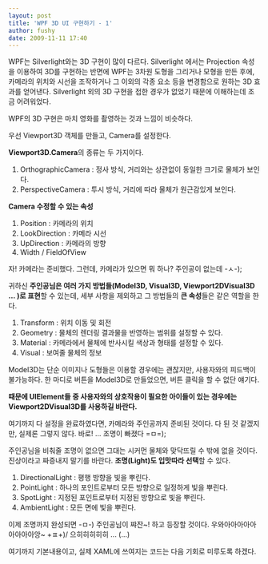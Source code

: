 ```yaml
---
layout: post
title: 'WPF 3D UI 구현하기 - 1'
author: fushy
date: 2009-11-11 17:40
---
```

WPF는 Silverlight와는 3D 구현이 많이 다르다. Silverlight 에서는 Projection 속성을 이용하여 3D를 구현하는 반면에 WPF는 3차원 도형을 그리거나 모형을 만든 후에, 카메라의 위치와 시선을 조작하거나 그 이외의 각종 요소 등을 변경함으로 원하는 3D 효과를 얻어낸다. Silverlight 외의 3D 구현을 접한 경우가 없었기 때문에 이해하는데 조금 어려워었다.

WPF의 3D 구현은 마치 영화를 촬영하는 것과 느낌이 비슷하다.

우선 Viewport3D 객체를 만들고, Camera를 설정한다.

**Viewport3D.Camera**의  종류는 두 가지이다.
1. OrthographicCamera : 정사 방식, 거리와는 상관없이 동일한 크기로 물체가 보인다.
2. PerspectiveCamera : 투시 방식, 거리에 따라 물체가 원근감있게 보인다.

**Camera 수정할 수 있는 속성**
1. Position : 카메라의 위치 
2. LookDirection : 카메라 시선
3. UpDirection : 카메라의 방향
4. Width / FieldOfView

자! 카메라는 준비했다.
그런데, 카메라가 있으면 뭐 하나? 주인공이 없는데 -ㅅ-);

귀하신 **주인공님은 여러 가지 방법들(Model3D, Visual3D, Viewport2DVisual3D ... )로 표현**할 수 있는데,
세부 사항을 제외하고 그 방법들의 **큰 속성**들은 같은 역할을 한다.
1. Transform : 위치 이동 및 회전
2. Geometry : 물체의 렌더링 결과물을 반영하는 범위를 설정할 수 있다.
3. Material : 카메라에서 물체에 반사시킬 색상과 형태를 설정할 수 있다.
4. Visual : 보여줄 물체의 정보

Model3D는 단순 이미지나 도형들은 이용할 경우에는 괜찮지만, 사용자와의 피드백이 불가능하다.
한 마디로 버튼을 Model3D로 만들었으면, 버튼 클릭을 할 수 없단 얘기다.

**때문에 UIElement들 중 사용자와의 상호작용이 필요한 아이들이 있는 경우에는 Viewport2DVisual3D를 사용하길 바란다.**


여기까지 다 설정을 완료하였다면, 카메라와 주인공까지 준비된 것이다.
다 된 것 같겠지만, 실제론 그렇지 않다.
바로! ... 조명이 빠졌다 =ㅁ=);

주인공님을 비춰줄 조명이 없으면 그대는 시커먼 물체와 맞닥뜨릴 수 밖에 없을 것이다.
진상이라고 짜증내지 말기를 바란다. **조명(Light)도 입맛따라 선택**할 수 있다.
1. DirectionalLight : 평행 방향을 빛을 뿌린다.
2. PointLight : 하나의 포인트로부터 모든 방향으로 일정하게 빛을 뿌린다.
3. SpotLight : 지정된 포인트로부터 지정된 방향으로 빛을 뿌린다.
4. AmbientLight : 모든 면에 빛을 뿌린다.

이제 조명까지 완성되면 -ㅁ-) 주인공님이 쨔잔~! 하고 등장할 것이다.
우와아아아아아아아아아앙~ +ㅍ+)/ 으히히히히히 ... (...)

여기까지 기본내용이고, 실제 XAML에 쓰여지는 코드는 다음 기회로 미루도록 하겠다.
